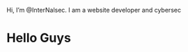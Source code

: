 Hi, I’m @InterNalsec. I am a website developer and cybersec 

<html>
  <body>
    <h1>Hello Guys</h1>
  </body>
</html>
<!---
InterNalsec/InterNalsec is a ✨ special ✨ repository because its `README.md` (this file) appears on your GitHub profile.
You can click the Preview link to take a look at your changes.
--->
